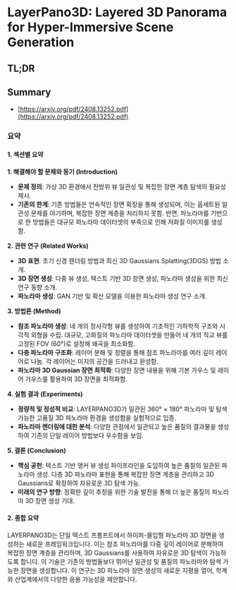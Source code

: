 # LayerPano3D: Layered 3D Panorama for Hyper-Immersive Scene Generation
## TL;DR
## Summary
- [https://arxiv.org/pdf/2408.13252.pdf](https://arxiv.org/pdf/2408.13252.pdf)

### 요약

#### 1. 섹션별 요약

**1. 해결해야 할 문제와 동기 (Introduction)**
- **문제 정의**: 가상 3D 환경에서 전방위 뷰 일관성 및 복잡한 장면 계층 탐색의 필요성 제시.
- **기존의 한계**: 기존 방법들은 연속적인 장면 확장을 통해 생성되며, 이는 옵세트된 일관성 문제를 야기하며, 복잡한 장면 계층을 처리하지 못함. 반면, 파노라마를 기반으로 한 방법들은 대규모 파노라마 데이터셋의 부족으로 인해 저화질 이미지를 생성함.

**2. 관련 연구 (Related Works)**
- **3D 표현**: 초기 신경 렌더링 방법과 최신 3D Gaussians Splatting(3DGS) 방법 소개.
- **3D 장면 생성**: 다중 뷰 생성, 텍스트 기반 3D 장면 생성, 파노라마 생성을 위한 최신 연구 동향 소개.
- **파노라마 생성**: GAN 기반 및 확산 모델을 이용한 파노라마 생성 연구 소개.

**3. 방법론 (Method)**
- **참조 파노라마 생성**: 네 개의 정사각형 뷰를 생성하여 기초적인 기하학적 구조와 시각적 외형을 수립. 대규모, 고화질의 파노라마 데이터셋을 만들어 네 개의 직교 뷰를 고정된 FOV (60°)로 설정해 왜곡을 최소화함.
- **다층 파노라마 구조화**: 레이어 분해 및 정렬을 통해 참조 파노라마를 여러 깊이 레이어로 나눔. 각 레이어는 미지의 공간을 드러내고 완성함.
- **파노라마 3D Gaussian 장면 최적화**: 다양한 장면 내용을 위해 기본 가우스 및 레이어 가우스를 활용하여 3D 장면을 최적화함.

**4. 실험 결과 (Experiments)**
- **정량적 및 정성적 비교**: LAYERPANO3D가 일관된 360° × 180° 파노라마 및 탐색 가능한 고품질 3D 파노라마 환경을 생성함을 실험적으로 입증.
- **파노라마 렌더링에 대한 분석**: 다양한 관점에서 일관되고 높은 품질의 결과물을 생성하여 기존의 단일 레이어 방법보다 우수함을 보임.

**5. 결론 (Conclusion)**
- **핵심 공헌**: 텍스트 기반 앵커 뷰 생성 파이프라인을 도입하여 높은 품질의 일관된 파노라마 생성. 다층 3D 파노라마 표현을 통해 복잡한 장면 계층을 관리하고 3D Gaussians로 확장하여 자유로운 3D 탐색 가능.
- **미래의 연구 방향**: 정확한 깊이 추정을 위한 기술 발전을 통해 더 높은 품질의 파노라마 3D 장면 생성 기대.

#### 2. 종합 요약

LAYERPANO3D는 단일 텍스트 프롬프트에서 하이퍼-몰입형 파노라마 3D 장면을 생성하는 새로운 프레임워크입니다. 이는 참조 파노라마를 다중 깊이 레이어로 분해하여 복잡한 장면 계층을 관리하며, 3D Gaussians를 사용하여 자유로운 3D 탐색이 가능하도록 합니다. 이 기술은 기존의 방법들보다 뛰어난 일관성 및 품질의 파노라마와 탐색 가능한 장면을 생성합니다. 이 연구는 3D 파노라마 장면 생성의 새로운 지평을 열어, 학계와 산업계에서의 다양한 응용 가능성을 제안합니다.